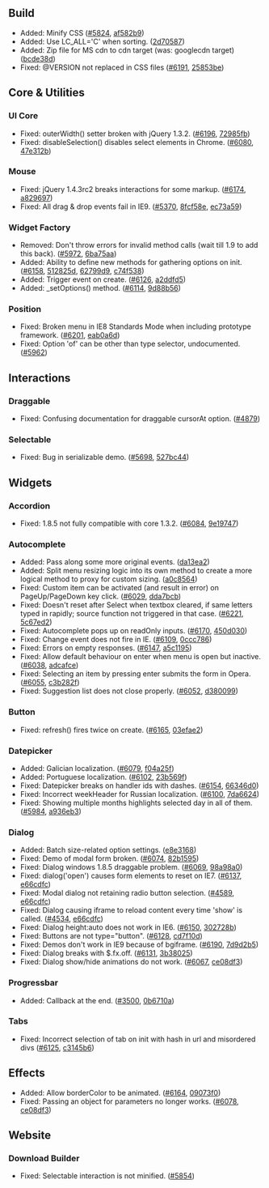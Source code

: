 <script>{
	"title": "jQuery UI 1.8.6 Changelog"
}</script>

## Build

* Added: Minify CSS ([#5824](http://bugs.jqueryui.com/ticket/5824), [af582b9](http://github.com/jquery/jquery-ui/commit/af582b97a70e955432fdf4123891b75d2f2c68c5))
* Added: Use LC_ALL='C' when sorting. ([2d70587](http://github.com/jquery/jquery-ui/commit/2d705873e9d575217762224c1c82ffb4c15d50dc))
* Added: Zip file for MS cdn to cdn target (was: googlecdn target) ([bcde38d](http://github.com/jquery/jquery-ui/commit/bcde38de3d3d0717c43e117904f5ecb9d6d2f230))
* Fixed: @VERSION not replaced in CSS files ([#6191](http://bugs.jqueryui.com/ticket/6191), [25853be](http://github.com/jquery/jquery-ui/commit/25853beb68aaae8e7828bff609ef2a26836e721d))

## Core &amp; Utilities

### UI Core

* Fixed: outerWidth() setter broken with jQuery 1.3.2. ([#6196](http://bugs.jqueryui.com/ticket/6196), [72985fb](http://github.com/jquery/jquery-ui/commit/72985fbbecba2153fa56dba058740160fbd0c878))
* Fixed: disableSelection() disables select elements in Chrome. ([#6080](http://bugs.jqueryui.com/ticket/6080), [47e312b](http://github.com/jquery/jquery-ui/commit/47e312b238453c6dae1e15e2828dfd27b8079408))

### Mouse

* Fixed: jQuery 1.4.3rc2 breaks interactions for some markup. ([#6174](http://bugs.jqueryui.com/ticket/6174), [a829697](http://github.com/jquery/jquery-ui/commit/a829697d0c9083438bde3a2e47964c29bfbc9417))
* Fixed: All drag &amp; drop events fail in IE9. ([#5370](http://bugs.jqueryui.com/ticket/5370), [8fcf58e](http://github.com/jquery/jquery-ui/commit/8fcf58e29e4adfdcf9bef5c9e35bde932c165aa8), [ec73a59](http://github.com/jquery/jquery-ui/commit/ec73a59c77c522a45b3a22ea74515c36b7db45a5))

### Widget Factory

* Removed: Don't throw errors for invalid method calls (wait till 1.9 to add this back). ([#5972](http://bugs.jqueryui.com/ticket/5972), [6ba75aa](http://github.com/jquery/jquery-ui/commit/6ba75aa698361bf8c87ac7037570a5daaad3b49a))
* Added: Ability to define new methods for gathering options on init. ([#6158](http://bugs.jqueryui.com/ticket/6158), [512825d](http://github.com/jquery/jquery-ui/commit/512825d358851f4b2b584f1b6463e9cd48f31752), [62799d9](http://github.com/jquery/jquery-ui/commit/62799d9122068817cf98ae6012a639a93568031a), [c74f538](http://github.com/jquery/jquery-ui/commit/c74f53898e6191d23aa5e8f91f3a64903980d84d))
* Added: Trigger event on create. ([#6126](http://bugs.jqueryui.com/ticket/6126), [a2ddfd5](http://github.com/jquery/jquery-ui/commit/a2ddfd51072952969792cd3b503e573ea8f18d30))
* Added: _setOptions() method. ([#6114](http://bugs.jqueryui.com/ticket/6114), [9d88b56](http://github.com/jquery/jquery-ui/commit/9d88b565d6f65dc1aaebfaf99699f6155370949c))

### Position

* Fixed: Broken menu in IE8 Standards Mode when including prototype framework. ([#6201](http://bugs.jqueryui.com/ticket/6201), [eab0a6d](http://github.com/jquery/jquery-ui/commit/eab0a6dac13b642a870747249a360bdddb39da99))
* Fixed: Option 'of' can be other than type selector, undocumented. ([#5962](http://bugs.jqueryui.com/ticket/5962))

## Interactions

### Draggable

* Fixed: Confusing documentation for draggable cursorAt option. ([#4879](http://bugs.jqueryui.com/ticket/4879))

### Selectable

* Fixed: Bug in serializable demo. ([#5698](http://bugs.jqueryui.com/ticket/5698), [527bc44](http://github.com/jquery/jquery-ui/commit/527bc44afe4784ac7768f221044ad2ccab89d33e))

## Widgets

### Accordion

* Fixed: 1.8.5 not fully compatible with core 1.3.2. ([#6084](http://bugs.jqueryui.com/ticket/6084), [9e19747](http://github.com/jquery/jquery-ui/commit/9e1974720931ee327d4c7c03ebb57e6e0fa9ecc7))

### Autocomplete

* Added: Pass along some more original events. ([da13ea2](http://github.com/jquery/jquery-ui/commit/da13ea26fec7e21f9cd6566e99b7fd6688b5e96e))
* Added: Split menu resizing logic into its own method to create a more logical method to proxy for custom sizing. ([a0c8564](http://github.com/jquery/jquery-ui/commit/a0c856467d7cb19442ac24a5e8eda5a504d474d6))
* Fixed: Custom item can be activated (and result in error) on PageUp/PageDown key click. ([#6029](http://bugs.jqueryui.com/ticket/6029), [dda7bcb](http://github.com/jquery/jquery-ui/commit/dda7bcb6383ed0fee9dcd1ae5f0a6e1dcc160c6b))
* Fixed: Doesn't reset after Select when textbox cleared, if same letters typed in rapidly; source function not triggered in that case. ([#6221](http://bugs.jqueryui.com/ticket/6221), [5c67ed2](http://github.com/jquery/jquery-ui/commit/5c67ed26e8c36c42c9f149fcfb2f5fe9e1192b26))
* Fixed: Autocomplete pops up on readOnly inputs. ([#6170](http://bugs.jqueryui.com/ticket/6170), [450d030](http://github.com/jquery/jquery-ui/commit/450d0306dd748d7efa18d29edc16cebde90b4d11))
* Fixed: Change event does not fire in IE. ([#6109](http://bugs.jqueryui.com/ticket/6109), [0ccc786](http://github.com/jquery/jquery-ui/commit/0ccc78698b55d5e1bc336bb754b546a9ad19ea5c))
* Fixed: Errors on empty responses. ([#6147](http://bugs.jqueryui.com/ticket/6147), [a5c1195](http://github.com/jquery/jquery-ui/commit/a5c119558b0b40633269c7565339e5b20754c3d8))
* Fixed: Allow default behaviour on enter when menu is open but inactive. ([#6038](http://bugs.jqueryui.com/ticket/6038), [adcafce](http://github.com/jquery/jquery-ui/commit/adcafce7a24156c503061eb354867e41064fd89f))
* Fixed: Selecting an item by pressing enter submits the form in Opera. ([#6055](http://bugs.jqueryui.com/ticket/6055), [c3b282f](http://github.com/jquery/jquery-ui/commit/c3b282fceb8b5161c013575bf01c652d6573d72e))
* Fixed: Suggestion list does not close properly. ([#6052](http://bugs.jqueryui.com/ticket/6052), [d380099](http://github.com/jquery/jquery-ui/commit/d3800991162ed281dc811552747494df012cfd49))

### Button

* Fixed: refresh() fires twice on create. ([#6165](http://bugs.jqueryui.com/ticket/6165), [03efae2](http://github.com/jquery/jquery-ui/commit/03efae28873822a1b753a3ce22e8d5945c9832ce))

### Datepicker

* Added: Galician localization. ([#6079](http://bugs.jqueryui.com/ticket/6079), [f04a25f](http://github.com/jquery/jquery-ui/commit/f04a25f9bf24bcbfa6f9f79b45a6a97bc90ffd1d))
* Added: Portuguese localization. ([#6102](http://bugs.jqueryui.com/ticket/6102), [23b569f](http://github.com/jquery/jquery-ui/commit/23b569f46ec7472d4baec7486d27ddbe5aaa8518))
* Fixed: Datepicker breaks on handler ids with dashes. ([#6154](http://bugs.jqueryui.com/ticket/6154), [66346d0](http://github.com/jquery/jquery-ui/commit/66346d04bfa4e9a80ae25a670ea06d9ea7a48e4d))
* Fixed: Incorrect weekHeader for Russian localization. ([#6100](http://bugs.jqueryui.com/ticket/6100), [7da6624](http://github.com/jquery/jquery-ui/commit/7da662410b67ff2a1538b5d24839ce3e4d78b2b9))
* Fixed: Showing multiple months highlights selected day in all of them. ([#5984](http://bugs.jqueryui.com/ticket/5984), [a936eb3](http://github.com/jquery/jquery-ui/commit/a936eb3c0982293940a3f3135fc85178bf17534d))

### Dialog

* Added: Batch size-related option settings. ([e8e3168](http://github.com/jquery/jquery-ui/commit/e8e3168a3930bcd6689a079e5e210877f836a977))
* Fixed: Demo of modal form broken. ([#6074](http://bugs.jqueryui.com/ticket/6074), [82b1595](http://github.com/jquery/jquery-ui/commit/82b15951d123c7d68d50fec4a5decbc5af2816ba))
* Fixed: Dialog windows 1.8.5 draggable problem. ([#6069](http://bugs.jqueryui.com/ticket/6069), [98a98a0](http://github.com/jquery/jquery-ui/commit/98a98a05d1a646a1e53b90020fe7c096acd1d933))
* Fixed: dialog('open') causes form elements to reset on IE7. ([#6137](http://bugs.jqueryui.com/ticket/6137), [e66cdfc](http://github.com/jquery/jquery-ui/commit/e66cdfcf59f3a03bb3c49337f8c11da0a236b337))
* Fixed: Modal dialog not retaining radio button selection. ([#4589](http://bugs.jqueryui.com/ticket/4589), [e66cdfc](http://github.com/jquery/jquery-ui/commit/e66cdfcf59f3a03bb3c49337f8c11da0a236b337))
* Fixed: Dialog causing iframe to reload content every time 'show' is called. ([#4534](http://bugs.jqueryui.com/ticket/4534), [e66cdfc](http://github.com/jquery/jquery-ui/commit/e66cdfcf59f3a03bb3c49337f8c11da0a236b337))
* Fixed: Dialog height:auto does not work in IE6. ([#6150](http://bugs.jqueryui.com/ticket/6150), [302728b](http://github.com/jquery/jquery-ui/commit/302728bd87dca0a887e25bac7a8a7059865a42af))
* Fixed: Buttons are not type="button". ([#6128](http://bugs.jqueryui.com/ticket/6128), [cd7f10d](http://github.com/jquery/jquery-ui/commit/cd7f10d480c923d095af6cbd844cbbdb5bb3813e))
* Fixed: Demos don't work in IE9 because of bgiframe. ([#6190](http://bugs.jqueryui.com/ticket/6190), [7d9d2b5](http://github.com/jquery/jquery-ui/commit/7d9d2b551fc9522e6eea6c4c3df9c235f51b3803))
* Fixed: Dialog breaks with $.fx.off. ([#6131](http://bugs.jqueryui.com/ticket/6131), [3b38025](http://github.com/jquery/jquery-ui/commit/3b38025cedca458c100176c273c8d3956a7a5459))
* Fixed: Dialog show/hide animations do not work. ([#6067](http://bugs.jqueryui.com/ticket/6067), [ce08df3](http://github.com/jquery/jquery-ui/commit/ce08df3bdc8f2806062f7a393975656f31cda035))

### Progressbar

* Added: Callback at the end. ([#3500](http://bugs.jqueryui.com/ticket/3500), [0b6710a](http://github.com/jquery/jquery-ui/commit/0b6710aed7fc9a9412a975c9f70d3fd6a87c4b02))

### Tabs

* Fixed: Incorrect selection of tab on init with hash in url and misordered divs ([#6125](http://bugs.jqueryui.com/ticket/6125), [c3145b6](http://github.com/jquery/jquery-ui/commit/c3145b691b0d028f94fc43c035047d532de94112))

## Effects

* Added: Allow borderColor to be animated. ([#6164](http://bugs.jqueryui.com/ticket/6164), [09073f0](http://github.com/jquery/jquery-ui/commit/09073f042e3a7336eccc5dd8e20b6ba5d7f4c9fa))
* Fixed: Passing an object for parameters no longer works. ([#6078](http://bugs.jqueryui.com/ticket/6078), [ce08df3](http://github.com/jquery/jquery-ui/commit/ce08df3bdc8f2806062f7a393975656f31cda035))

## Website

### Download Builder

* Fixed: Selectable interaction is not minified. ([#5854](http://bugs.jqueryui.com/ticket/5854))

